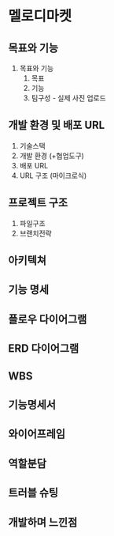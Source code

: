 # 멜로디마켓


## 목표와 기능
1. 목표와 기능
   1. 목표
   2. 기능
   3. 팀구성 - 실제 사진 업로드 
## 개발 환경 및 배포 URL
   1. 기술스택
   2. 개발 환경 (+협업도구)
   3. 배포 URL
   4. URL 구조 (마이크로식)
## 프로젝트 구조
   1. 파일구조    
   2. 브랜치전략
## 아키텍쳐
## 기능 명세 
## 플로우 다이어그램
## ERD 다이어그램 
## WBS
## 기능명세서
## 와이어프레임
## 역할분담
## 트러블 슈팅
## 개발하며 느낀점 